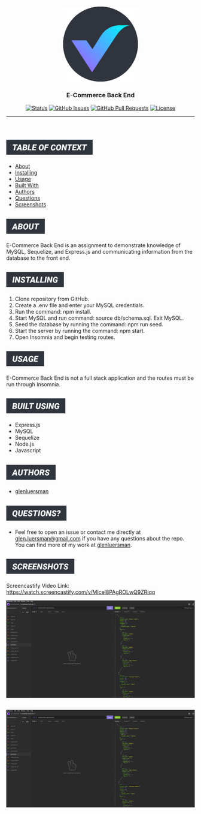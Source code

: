 <p align="center">
 <img width=200px height=200px src="./images/logo-round-dark.png" alt="Project logo"></a>
</p>

<h3 align="center">E-Commerce Back End</h3>

<div align="center">

[![Status](https://img.shields.io/badge/status-active-success.svg)]()
[![GitHub Issues](https://img.shields.io/github/issues/glenluersman/e-commerce-back-end.svg)](https://github.com/glenluersman/e-commerce-back-end/issues)
[![GitHub Pull Requests](https://img.shields.io/github/issues-pr/glenluersman/e-commerce-back-end.svg)](https://github.com/glenluersman/e-commerce-back-end/pulls)
[![License](https://img.shields.io/badge/license-MIT-blue.svg)](/LICENSE)

</div>

---

<p align="center">
    <br> 
</p>

## <img src="https://github.com/teamjuli0/readme-badges/blob/main/themes/clean-dark/menu-categories/table-of-context.png?raw=true" style="height: 40px">

- [About](#about)
- [Installing](#installing)
- [Usage](#usage)
- [Built With](#built_using)
- [Authors](#authors)
- [Questions](#questions)
- [Screenshots](#screenshots)

## <img id="about" src="https://github.com/teamjuli0/readme-badges/blob/main/themes/clean-dark/menu-categories/about.png?raw=true" style="height: 40px">

E-Commerce Back End is an assignment to demonstrate knowledge of MySQL, Sequelize, and Express.js and communicating information from the database to the front end.

## <img id="installing" src="https://github.com/teamjuli0/readme-badges/blob/main/themes/clean-dark/menu-categories/installing.png?raw=true" style="height: 40px">

1. Clone repository from GitHub.
2. Create a .env file and enter your MySQL credentials.
3. Run the command: npm install.
4. Start MySQL and run command: source db/schema.sql. Exit MySQL.
5. Seed the database by running the command: npm run seed.
6. Start the server by running the command: npm start.
7. Open Insomnia and begin testing routes.

## <img id="usage" src="https://github.com/teamjuli0/readme-badges/blob/main/themes/clean-dark/menu-categories/usage.png?raw=true" style="height: 40px">

E-Commerce Back End is not a full stack application and the routes must be run through Insomnia.

## <img id="built_using" src="https://github.com/teamjuli0/readme-badges/blob/main/themes/clean-dark/menu-categories/built-using.png?raw=true" style="height: 40px">

- Express.js
- MySQL
- Sequelize
- Node.js
- Javascript

## <img id="authors" src="https://github.com/teamjuli0/readme-badges/blob/main/themes/clean-dark/menu-categories/authors.png?raw=true" style="height: 40px">

- [glenluersman](https://github.com/glenluersman)

## <img id="questions" src="https://github.com/teamjuli0/readme-badges/blob/main/themes/clean-dark/menu-categories/questions-alt.png?raw=true" style="height: 40px">

- Feel free to open an issue or contact me directly at glen.luersman@gmail.com if you have any questions about the repo. You can find more of my work at [glenluersman](https://github.com/glenluersman/).

## <img id="screenshots" src="https://github.com/teamjuli0/readme-badges/blob/main/themes/clean-dark/menu-categories/screenshots.png?raw=true" style="height: 40px">

Screencastify Video Link:
https://watch.screencastify.com/v/MIcel8PAgROLwQ9ZRiqq

<img style="margin: 0 0 15px 0" src="./images/e-commerce1.PNG" ></a>

<img style="margin: 0 0 15px 0" src="./images/e-commerce1.PNG" ></a>
